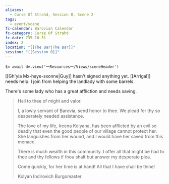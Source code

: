 ```yaml
---
aliases:
  - Curse Of Strahd, Session 0, Scene 2
tags:
  - event/scene
fc-calendar: Barovian Calendar
fc-category: Curse Of Strahd
fc-date: 735-10-31
index: 2
location: "[[The Bar|The Bar]]"
session: "[[Session 0]]"
---
```


`$= await dv.view('一Resources一/Views/sceneHeader')`

[[Gh'yia Mx-haye-sxonne|Guy]] hasn't signed anything yet. [[Arrigal]] needs help. I join from helping the landlady with some barrels. 

There's some lady who has a great affliction and needs saving.

> Hail to thee of might and valor.
> 
> I, a lowly servant of Barovia, send honor to thee. We plead for thy so desperately needed assistance.
> 
> The love of my life, Ireena Kolyana, has been afflicted by an evil so deadly that even the good people of our village cannot protect her. She languishes from her wound, and I would have her saved from this menace.
> 
> There is much wealth in this community. I offer all that might be had to thee and thy fellows if thou shalt but answer my desperate plea.
> 
> Come quickly, for her time is at hand! All that I have shall be thine!
> 
> Kolyan Indirovich Burgomaster